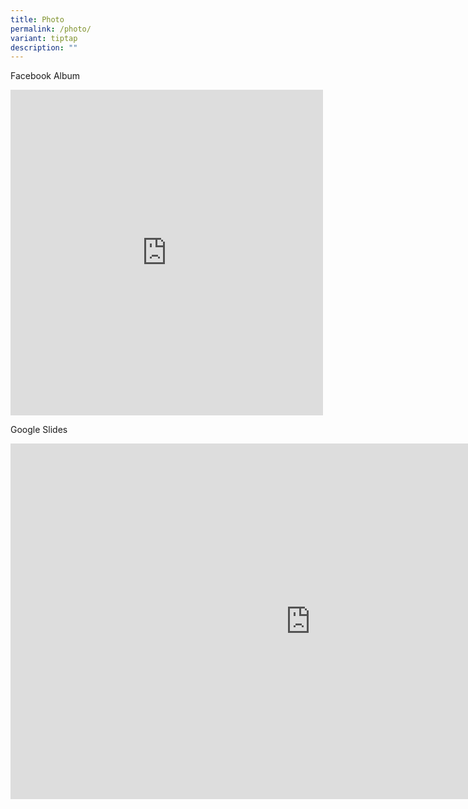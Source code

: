 ```yaml
---
title: Photo
permalink: /photo/
variant: tiptap
description: ""
---
```

<p>Facebook Album</p>
<div class="iframe-wrapper">
<iframe style="border:none;overflow:hidden" height="521" width="500" allowfullscreen="true" frameborder="0" src="https://www.facebook.com/plugins/post.php?href=https%3A%2F%2Fwww.facebook.com%2FSTBsingapore%2Fphotos%2Fa.1586287114835010%2F1586287144835007%2F%3Ftype%3D3&amp;show_text=true&amp;width=500"></iframe>
</div>
<p></p>
<p>Google Slides</p>
<div class="iframe-wrapper">
<iframe height="569" width="960" allowfullscreen="true" frameborder="0" src="https://docs.google.com/presentation/d/e/2PACX-1vTuCXbge9DgkHGxxWwhATAxDZa-kg06iCEH7Br4q8Jrg8T37Lc0IWnz-MjALJjkO8qnfp0Mc8vfDD4Y/embed?start=true&amp;loop=true&amp;delayms=3000"></iframe>
</div>
<p></p>